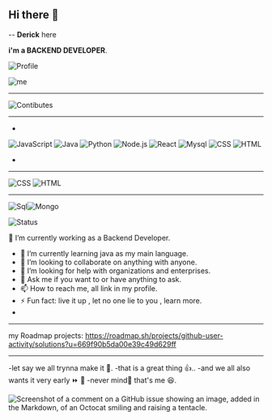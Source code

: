 ## Hi there 👋



--
**Derick** here



**i'm a BACKEND DEVELOPER**.




![Profile](https://github-readme-stats.vercel.app/api?username=DerrickObeng&theme=default&show_icons=true&count_private=true&hide_border=true&rank_icon=C&custom_title=Derick%20Obeng's%20GitHub%20Stats)




![me](https://github-readme-stats.vercel.app/api?username=DerrickObeng&theme=default&show_icons=true&hide_border=true&count_private=true&rank_icon=github&custom_title=Derick%20Obeng's%20GitHub%20Stats)


-----

![Contibutes](https://githubusercontent-readme-streak-stats.herokuapp.com/api?username=DerrickObeng&theme=default&hide_border=true)

----



-
![JavaScript](https://img.shields.io/badge/JavaScript-yellow?logo=javascript&logoColor=white&style=flat-square)
![Java](https://img.shields.io/badge/Java-white0orange?logo=java&logoColor=white&style=flat-square)
![Python](https://img.shields.io/badge/Python-blue?logo=python&logoColor=white&style=flat-square)
![Node.js](https://img.shields.io/badge/Node.js-green?logo=node.js&logoColor=white&style=flat-square)
![React](https://img.shields.io/badge/React-blue?logo=react&logocolor=white&style=flat-square)
![Mysql](https://img.shields.io/badge/MySQL-fiineblue?logo=mysql&logoColor=black&style=flat-square)
![CSS](https://img.shields.io/badge/CSS-orange?logo=css3&logoColor=white&style=flat-square)
![HTML](https://img.shields.io/badge/HTML-blue?logo=html5&logoColor=orange&style=flat-square)

-

----

![CSS](https://img.shields.io/badge/CSS-%23A8B9CC?style=for-the-badge&logo=css3&logoColor=white)
![HTML](https://img.shields.io/badge/HTML-%23E34F26?style=for-the-badge&logo=html5&logoColor=white)


---




![Sql](https://img.shields.io/badge/SQL-yellow?logo=sql&logoColor=blue&style=flat-square)![Mongo](https://img.shields.io/badge/Mongo-green?logo=mongo&logoColor=white&style=flat-square)





![Status](https://img.shields.io/badge/status-active-brightgreen?java&logoColor=white&style=flat-square
)






<!--
**Derick-Obeng/Derick-Obeng** is a ✨ _special_ ✨ repository because its `README.md` (this file) appears on your GitHub profile.

Here are some ideas to get you started:


- 🔭 I’m currently working on ...
- 🌱 I’m currently learning ...
- 👯 I’m looking to collaborate on ...
- 🤔 I’m looking for help with ...
- 💬 Ask me about ...
- 📫 How to reach me: ...
- 😄 Pronouns: ...
- ⚡ Fun fact: ...
-->
🔭 I’m currently working as a Backend Developer.
- 🌱 I’m currently learning java as my main language.
- 👯 I’m looking to collaborate on anything with anyone.
- 🤔 I’m looking for help with organizations and enterprises.
- 💬 Ask me if you want to or have anything to ask.
- 📫 How to reach me, all link in my profile.
- ⚡ Fun fact: live it up , let no one lie to you , learn more.
- 



----

my Roadmap projects: https://roadmap.sh/projects/github-user-activity/solutions?u=669f90b5da00e39c49d629ff

----



-let say we all trynna make it 🥇. 
-that is a great thing 👍..
-and we all also wants it very early ⏩ 🚤
-never mind🙂 that's me 😆.


![Screenshot of a comment on a GitHub issue showing an image, added in the Markdown, of an Octocat smiling and raising a tentacle.](https://avatars0.githubusercontent.com/u/14798731?s=400&v=4)

